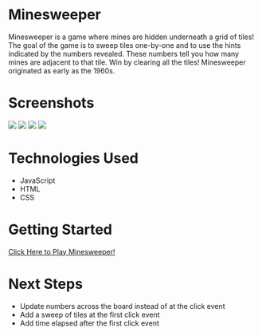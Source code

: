 # Minesweeper
Minesweeper is a game where mines are hidden underneath a grid of tiles! The goal of the game is to sweep tiles one-by-one and to use the hints indicated by the numbers revealed. These numbers tell you how many mines are adjacent to that tile. Win by clearing all the tiles! Minesweeper originated as early as the 1960s.

# Screenshots

<img src="https://imgur.com/dfy468V">
<img src="https://imgur.com/zLzYyU2">
<img src="https://imgur.com/5dNQNIB">
<img src="https://imgur.com/mVDPhjC">

# Technologies Used

- JavaScript
- HTML
- CSS

# Getting Started

[Click Here to Play Minesweeper!](https://russellasagna.github.io/Minesweeper/)

# Next Steps

- Update numbers across the board instead of at the click event
- Add a sweep of tiles at the first click event
- Add time elapsed after the first click event